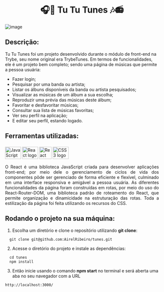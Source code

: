 # <h1 align="center">🎧🎼 Tu Tu Tunes 🎶📻</h1>

![image](https://user-images.githubusercontent.com/98190806/192310945-c7c48325-7f95-43aa-911e-b9cf2fa9ef83.png)

## Descrição:

Tu Tu Tunes foi um projeto desenvolvido durante o módulo de front-end na Trybe, seu nome original era TrybeTunes. Em termos de funcionalidades, ele é um projeto bem completo; sendo uma página de músicas que permite a pessoa usuária:
- Fazer login;
- Pesquisar por uma banda ou artista;
- Listar os álbuns disponíveis da banda ou artista pesquisados;
- Visualizar as músicas de um álbum a sua escolha;
- Reproduzir uma prévia das músicas deste álbum;
- Favoritar e desfavoritar músicas;
- Consultar sua lista de músicas favoritas;
- Ver seu perfil na aplicação;
- E editar seu perfil, estando logado.



## Ferramentas utilizadas:

###
<div align="left">
<img src="https://cdn.jsdelivr.net/gh/devicons/devicon/icons/javascript/javascript-original.svg" height="40" width="52" alt="JavaScript logo"  />
<img src="https://cdn.jsdelivr.net/gh/devicons/devicon/icons/react/react-original.svg" height="40" width="52" alt="React logo"  />
<img src="https://user-images.githubusercontent.com/98190806/192314549-485cf014-f26d-4532-8ef7-1b82c3792cc9.png" height="40" alt="React router logo"  />
<img src="https://cdn.jsdelivr.net/gh/devicons/devicon/icons/css3/css3-original.svg" height="40" width="52" alt="CSS3 logo"  />
<p align="justify">
O React é uma biblioteca JavaScript criada para desenvolver aplicações front-end; por meio dele o gerenciamento de ciclos de vida dos componentes pôde ser gerenciado de forma eficiente e flexível, culminado em uma interface responsiva e amigável a pessoa usuária. As diferentes funcionalidades da página foram construídas em rotas, por meio do uso do React-Router-DOM, uma biblioteca padrão de roteamento do React, que permite organização e dinamicidade na estruturação das rotas. Toda a estilização da página foi feita utilizando os recursos do CSS.
</p>
</div>

## Rodando o projeto na sua máquina:

1. Escolha um diretório e clone o repositório utilizando **git clone**:
```
  git clone git@github.com:AirelRibeiro/tunes.git
```

2. Acesse o diretório do projeto e instale as dependências:
```
  cd tunes
  npm install
```

3. Então inicie usando o comando **npm start** no terminal e será aberta uma aba no seu navegador com a URL
```
http://localhost:3000/
```
